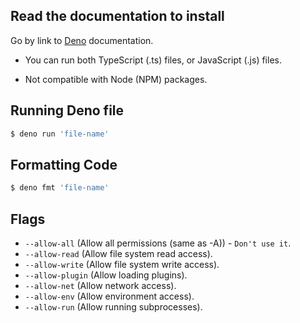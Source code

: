 ## Read the documentation to install

Go by link to [Deno](https://deno.land/) documentation.

- You can run both TypeScript (.ts) files, or JavaScript (.js) files.

- Not compatible with Node (NPM) packages.

## Running Deno file

```bash
$ deno run 'file-name'
```

## Formatting Code

```bash
$ deno fmt 'file-name'
```

## Flags

- `--allow-all` (Allow all permissions (same as -A)) - `Don't use it`.
- `--allow-read` (Allow file system read access).
- `--allow-write` (Allow file system write access).
- `--allow-plugin` (Allow loading plugins).
- `--allow-net` (Allow network access).
- `--allow-env` (Allow environment access).
- `--allow-run` (Allow running subprocesses).